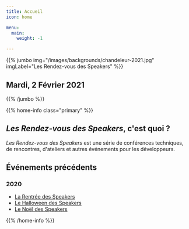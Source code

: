 ```yaml
---
title: Accueil
icon: home

menu:
  main:
    weight: -1

---
```


<!-- ... -->

{{% jumbo img="/images/backgrounds/chandeleur-2021.jpg" imgLabel="Les Rendez-vous des Speakers" %}}


## Mardi, 2 Février 2021

<!-- ... -->

{{% /jumbo %}}



<!-- ... -->

{{% home-info class="primary" %}}

## *Les Rendez-vous des Speakers*, c'est quoi ?

*Les Rendez-vous des Speakers* est une série de conférences techniques, de rencontres, d'ateliers et autres événements pour les développeurs.

## Événements précédents

### 2020

- [La Rentrée des Speakers](./rentree-2020/)
- [Le Halloween des Speakers](./halloween-2020/)
- [Le Noël des Speakers](./noel-2020/)


{{% /home-info %}}